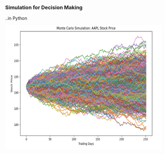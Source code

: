 ### Simulation for Decision Making 

..in Python

<img src = "img/simulate.png" width = "500" height = "400">